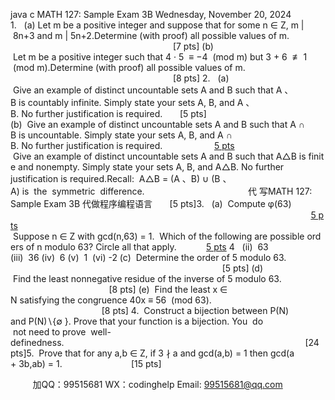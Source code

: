 java c
MATH 127: Sample Exam 3B 
Wednesday, November 20, 2024 
1.   (a) Let m be a positive integer and suppose that for some n ∈ Z, m | 8n+3 and m | 5n+2.Determine (with proof) all possible values of m.                                                                   [7 pts]
(b)  Let m be a positive integer such that 4 · 5  ≡ −4  (mod m) but 3 + 6  ≢ 1  (mod m).Determine (with proof) all possible values of m.                                                                   [8 pts]
2.   (a)  Give an example of distinct uncountable sets A and B such that A 、B is countably infinite. Simply state your sets A, B, and A 、B. No further justification is required.       [5 pts]  
(b)  Give an example of distinct uncountable sets A and B such that A ∩ B is uncountable. Simply state your sets A, B, and A ∩ B. No further justification is required.                     [5 pts](c)  Give an example of distinct uncountable sets A and B such that A△B is finite and nonempty. Simply state your sets A, B, and A△B. No further justification is required.Recall:  A△B = (A 、B) ∪ (B 、A) is  the  symmetric  difference.                                          代 写MATH 127: Sample Exam 3B
代做程序编程语言       [5 pts]3.   (a)  Compute φ(63)                                                                                                                           [5 pts](b)  Suppose n ∈ Z with gcd(n,63) = 1.  Which of the following are possible orders of n modulo 63? Circle all that apply.            [5 pts](i) 4   (ii)  63
(iii)  36 (iv)  6
(v)  1  (vi) -2
(c)  Determine the order of 5 modulo 63.                                                                                       [5 pts] 
(d)  Find the least nonnegative residue of the inverse of 5 modulo 63.                                         [8 pts] 
(e)  Find the least x ∈ N satisfying the congruence 40x ≡ 56  (mod 63).                                      [8 pts]
4.  Construct a bijection between P(N) and P(N)∖{∅ }. Prove that your function is a bijection.
You  do  not need to prove  well-definedness.                                                                                                  [24 pts]5.  Prove that for any a,b ∈ Z, if 3 ∤ a and gcd(a,b) = 1 then gcd(a + 3b,ab) = 1.                            [15 pts]


         
加QQ：99515681  WX：codinghelp  Email: 99515681@qq.com

